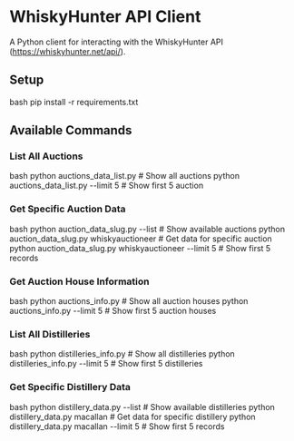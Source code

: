 # WhiskyHunter API Client

A Python client for interacting with the WhiskyHunter API (https://whiskyhunter.net/api/).

## Setup

bash
pip install -r requirements.txt

## Available Commands

### List All Auctions
bash
python auctions_data_list.py # Show all auctions
python auctions_data_list.py --limit 5 # Show first 5 auction

### Get Specific Auction Data
bash
python auction_data_slug.py --list        # Show available auctions
python auction_data_slug.py whiskyauctioneer  # Get data for specific auction
python auction_data_slug.py whiskyauctioneer --limit 5  # Show first 5 records

### Get Auction House Information
bash
python auctions_info.py          # Show all auction houses
python auctions_info.py --limit 5  # Show first 5 auction houses

### List All Distilleries
bash
python distilleries_info.py          # Show all distilleries
python distilleries_info.py --limit 5  # Show first 5 distilleries

### Get Specific Distillery Data
bash
python distillery_data.py --list        # Show available distilleries
python distillery_data.py macallan      # Get data for specific distillery
python distillery_data.py macallan --limit 5  # Show first 5 records


